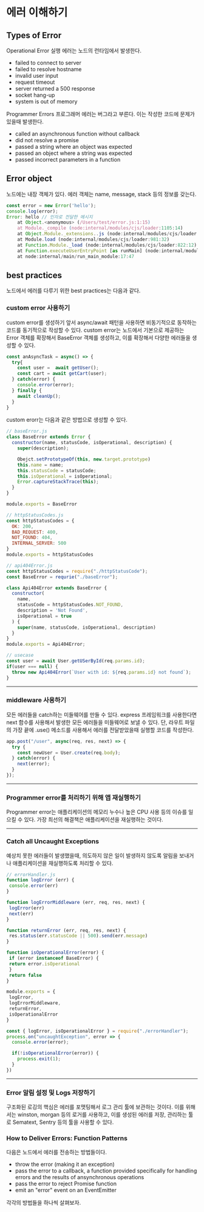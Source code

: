 # 에러 이해하기

## Types of Error
Operational Error
실행 에러는 노드의 런타임에서 발생한다. 

- failed to connect to server
- failed to resolve hostname
- invalid user input
- request timeout
- server returned a 500 response
- socket hang-up
- system is out of memory

Programmer Errors
프로그래머 에러는 버그라고 부른다. 이는 작성한 코드에 문제가 있을때 발생한다.
- called an asynchronous function without callback
- did not resolve a promise
- passed a string where an object was expected
- passed an object where a string was expected
- passed incorrect parameters in a function

## Error object

노드에는 내장 객체가 있다. 에러 객체는 name, message, stack 등의 정보를 갖는다.
```js
const error = new Error('hello');
console.log(error);
Error: hello // 인자로 전달한 메시지
    at Object.<anonymous> (/Users/test/error.js:1:15)
    at Module._compile (node:internal/modules/cjs/loader:1105:14)
    at Object.Module._extensions..js (node:internal/modules/cjs/loader:1159:10)
    at Module.load (node:internal/modules/cjs/loader:981:32)
    at Function.Module._load (node:internal/modules/cjs/loader:822:12)
    at Function.executeUserEntryPoint [as runMain] (node:internal/modules/run_main:77:12)
    at node:internal/main/run_main_module:17:47
```

## best practices

노드에서 에러를 다루기 위한 best practices는 다음과 같다. 

### custom error 사용하기
custom error를 생성하기 앞서 async/await 패턴을 사용하면 비동기적으로 동작하는 코드를 동기적으로 작성할 수 있다.
custom error는 노드에서 기본으로 제공하는 Error 객체를 확장해서 BaseError 객체를 생성하고, 이를 확장해서 다양한 에러들을 생성할 수 있다.  

```js
const anAsyncTask = async() => {
  try{
    const user =  await getUser();
    const cart = await getCart(user);
  } catch(error) {
    console.error(error);
  } finally {
    await cleanUp();
  }
} 
```
custom erorr는 다음과 같은 방법으로 생성할 수 있다.

```js
// baseError.js
class BaseError extends Error {
  constructor(name, statusCode, isOperational, description) {
    super(description);

    Obejct.setPrototypeOf(this, new.target.prototype)
    this.name = name;
    this.statusCode = statusCode;
    this.isOperational = isOperational;
    Error.captureStackTrace(this);
  }
}

module.exports = BaseError

// httpStatusCodes.js
const httpStatusCodes = {
  OK: 200,
  BAD_REQUEST: 400,
  NOT_FOUND: 404,
  INTERNAL_SERVER: 500
}
module.exports = httpStatusCodes

// api404Error.js
const httpStatusCodes = require("./httpStatusCode");
const BaseError = requrie("./baseError");

class Api404Error extends BaseError {
  constructor(
    name,
    statusCode = httpStatusCodes.NOT_FOUND,
    description = 'Not Found',
    isOperational = true
  ) {
    super(name, statusCode, isOperational, description)
  }
}
module.exports = Api404Error;

// usecase
const user = await User.getUSerById(req.params.id);
if(user === null) {
  throw new Api404Error(`User with id: ${req.params.id} not found`);
} 
```
<hr>

### middleware 사용하기

모든 에러들을 catch하는 미들웨어를 만들 수 있다. express 프레임워크를 사용한다면 next 함수를 사용해서 발생한 모든 에러들을 미들웨어로 보낼 수 있다. 단, 라우트 파일의 가장 끝에 .use() 메소드를 사용해서 에러를 전달받았을때 실행할 코드를 작성한다.

```js
app.post("/user", async(req, res, next) => {
  try {
    const newUser = User.create(req.body);
  } catch(error) {
    next(error);
  }
});
```
<hr>

### Programmer error를 처리하기 위해 앱 재실행하기

Programmer error는 애플리케이션의 메모리 누수나 높은 CPU 사용 등의 이슈를 일으킬 수 있다. 가장 최선의 해결책은 애플리케이션을 재실행하는 것이다. 

<hr>

### Catch all Uncaught Exceptions

예상치 못한 에러들이 발생했을때, 의도하지 않은 일이 발생하지 않도록 알림을 보내거나 애플리케이션을 재실행하도록 처리할 수 있다. 

```js
// errorHandler.js
function logError (err) {
 console.error(err)
}

function logErrorMiddleware (err, req, res, next) {
 logError(err)
 next(err)
}

function returnError (err, req, res, next) {
 res.status(err.statusCode || 500).send(err.message)
}

function isOperationalError(error) {
 if (error instanceof BaseError) {
 return error.isOperational
 }
 return false
}

module.exports = {
 logError,
 logErrorMiddleware,
 returnError,
 isOperationalError
}

const { logError, isOperationalError } = require("./errorHandler");
process.on("uncaughtException", error => {
  console.error(error);

  if(!isOperationalError(error)) {
    process.exit(1);
  }
})
```

<hr>

### Error 알림 설정 및 Logs 저장하기

구조화된 로깅의 핵심은 에러를 포맷팅해서 로그 관리 툴에 보관하는 것이다. 이를 위해서는 winston, morgan 등의 로거를 사용하고, 이를 생성된 에러를 저장, 관리하는 툴로 Sematext, Sentry 등의 툴을 사용할 수 있다.

### How to Deliver Errors: Function Patterns

다음은 노드에서 에러를 전송하는 방법들이다.

- throw the error (making it an exception)
- pass the error to a callback, a function provided specifically for handling errors and the results of ansynchronous operations
- pass the error to reject Promise function
- emit an "error" event on an EventEmitter

각각의 방법들을 하나씩 살펴보자. 


